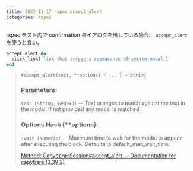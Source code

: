 ```yaml
---
title: 2023-11-17 rspec accept_alert
categories: rspec
---
```


rspec テスト内で confirmation ダイアログを出している場合、 `accept_alert` を使うと良い。

```ruby
accept_alert do
  click_link('link that triggers appearance of system modal')
end
```

> ```
> #accept_alert(text, **options) { ... } ⇒ String
> ```
>
> ### Parameters:
>
> `text (String, Regexp)` — Text or regex to match against the text in the modal. If not provided any modal is matched.
>
> ### Options Hash (**options):
>
> `:wait (Numeric)` — Maximum time to wait for the modal to appear after executing the block. Defaults to default_max_wait_time.
>
> [Method: Capybara::Session#accept_alert — Documentation for capybara (3.39.2)](https://www.rubydoc.info/gems/capybara/Capybara%2FSession:accept_alert)
